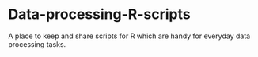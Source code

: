 # Data-processing-R-scripts
A place to keep and share scripts for R which are handy for everyday data processing tasks.
